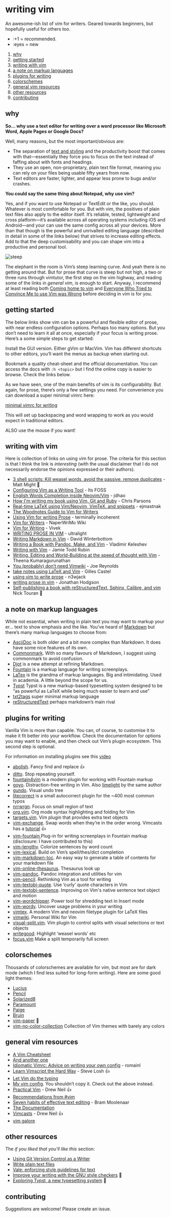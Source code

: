 # writing vim

An awesome-ish list of vim for writers. Geared towards beginners,
but hopefully useful for others too.

- :+1   = recommended.
- :eyes = new

1. [why](#why)
2. [getting started](#getting-started)
3. [writing with vim](#writing-with-vim)
4. [a note on markup languages](#a-note-on-markup-languages)
5. [plugins for writing](#plugins-for-writing)
6. [colorschemes](#colorschemes)
7. [general vim resources](#general-vim-resources)
8. [other resources](#other-resources)
9. [contributing](#contributing)

## why

**So... why use a text editor for writing over a word processor like
Microsoft Word, Apple Pages or Google Docs?**

Well, many reasons, but the most important/obvious are:

- The separation of [text and styling](https://en.m.wikipedia.org/wiki/Separation_of_content_and_presentation)
  and the productivity boost that comes with that—essentially they force you to
  focus on the text instead of faffing about with fonts and headings.
- They use an open, non-proprietary, plain text file format, meaning you can
  rely on your files being usable fifty years from now.
- Text editors are faster, lighter, and appear less prone to bugs and/or
  crashes.

**You could say the same thing about Notepad, why use vim?**

Yes, and if you want to use Notepad or TextEdit or the like, you should.
Whatever is most comfortable for you. But with vim, the positives of
plain text files also apply to the editor itself. It’s reliable, tested,
lightweight and cross platform—it’s available across all operating systems
including iOS and Android—and your can use the same config across all your
devices. More than that though is the powerful and unrivalled editing
language (described in detail in some of the links below) that strives to
increase editing effects. Add to that the deep customisability and you can
shape vim into a productive and personal tool.

![steep](steep.svg)

The elephant in the room is Vim’s steep learning curve. And yeah there is
no getting around that. But for prose that curve is
steep but not high, a two or three runs through vimtutor, the first step
on the vim highway, and reading some of the links in *general vim*, is
enough to start.
Anyway, I recommend at least reading both [Coming home
to vim](https://stevelosh.com/blog/2010/09/coming-home-to-vim) and
[Everyone Who Tried to Convince Me to use Vim was
Wrong](https://yehudakatz.com/2010/07/29/everyone-who-tried-to-convince-me-to-use-vim-was-wrong/)
before deciding in vim is for you.

## getting started

The below links show vim can be a powerful and flexible editor of prose,
with near endless configuration options. Perhaps too many options. But you
don’t need to learn it all at once, especially if your focus is
writing prose.  Here’s a some simple steps to get started:

Install the GUI version. Either gVim or MacVim. Vim has different
shortcuts to other editors, you’ll want the menus as backup when starting
out.

Bookmark a quality cheat-sheet and the official documentation. You can
access the docs with `:h <topic>` but I find the online copy is easier to browse.
Check the links below.

As we have seen, one of the main benefits of vim is its configurability.
But again, for prose, there’s only a few settings you need. For convenience
you can download a super minimal vimrc here:

[minimal vimrc for writing](writing.vimrc)

This will set up backspacing and word wrapping to work as you would expect
in traditional editors.

ALSO use the mouse if you want!

## writing with vim

Here is collection of links on using vim for prose. The criteria for this
section is that I think the link is *interesting* (with the usual
disclaimer that I do not necessarily endorse the opinions expressed or
their authors).

- [3 shell scripts: Kill weasel words, avoid the passive, remove duplicates](https://matt.might.net/articles/shell-scripts-for-passive-voice-weasel-words-duplicates/) - Matt Might :eyes:
- [Configuring Vim as a Writing Tool](https://news.itsfoss.com/configuring-vim-writing/) - Its FOSS
- [English Words Completion inside Neovim/Vim](https://jdhao.github.io/2019/04/26/words_completion_nvim/) - jdhao
- [How I'm writing my book using Vim, Git and Ruby](http://blog.chrismdp.com/2010/11/how-im-writing-my-book-using-git-and-ruby/) - Chris Parsons
- [Real-time LaTeX using Vim/Neovim, VimTeX, and snippets](https://ejmastnak.github.io/tutorials/vim-latex/intro.html) - ejmastnak
- [The Woodnotes Guide to Vim for Writers](https://therandymon.com/woodnotes/vim-for-writers/vimforwriters.html)
- [Using Vim for writing Prose](http://www.terminally-incoherent.com/blog/2013/06/17/using-vim-for-writing-prose/) - terminally incoherent
- [Vim for Writers](https://www.naperwrimo.org/wiki/index.php?title=Vim_for_Writers) - NaperWriMo Wiki
- [Vim for Writing](https://raivivek.in/2016/09/vim-for-writing/#) - Vivek
- [WRITING PROSE IN VIM](http://ultralight.cc/posts/71ab285a0c633f47.html) - ultralight
- [Writing Markdown in Vim](https://codeinthehole.com/tips/writing-markdown-in-vim/) - David Winterbottom
- [Writing a Book with Pandoc, Make, and Vim](https://keleshev.com/my-book-writing-setup/) - Vladimir Keleshev
- [Writing with Vim](https://jamierubin.net/2019/03/21/writing-with-vim/) - Jamie Todd Rubin
- [Writing, Editing and World-Building at the speed of thought with Vim](https://www.youtube.com/watch?v=2ORWaIqyj7k) - Theena Kumaragurunathan
- [You (probably) don’t need Vimwiki](http://joereynoldsaudio.com/2018/07/07/you-dont-need-vimwiki.html) - Joe Reynolds
- [take notes using LaTeX and Vim](https://castel.dev/post/lecture-notes-1) - Gilles Castel
- [using vim to write prose](https://n3wjack.net/2022/02/07/using-vim-to-write-prose/) - n3wjack
- [writing prose in vim](https://jonathanh.co.uk/blog/writing-prose-in-vim/) - Jonathan Hodgson
- [Self-publishing a book with reStructuredText, Sphinx, Calibre, and vim](https://digitalsuperpowers.com/blog/2019-02-16-publishing-ebook.html) Nick Touran :eyes:


## a note on markup languages

While not essential, when writing in plain text you may want to markup your
er... text to show emphasis and the like. You’ve heard of
[Markdown](https://daringfireball.net/projects/markdown/) but
there’s many markup languages to choose from:

- [AsciiDoc](https://asciidoc.org/) is both older and a bit more complex than Markdown. It does have some nice features of its own.
- [Commonmark](https://commonmark.org/). With so many flavours of Markdown, I suggest using commonmark to avoid confusion.
- [Djot](https://djot.net/) is a new attempt at refining Markdown.
- [Fountain](https://fountain.io/) is a markup language for writing screenplays.
- [LaTex](https://en.wikipedia.org/wiki/LaTeX) is the grandma of markup languages. Big and intimidating. Used in academia. A little beyond the scope for us.
- [Typst](https://github.com/typst/typst) Typst is a new markup-based typesetting system designed to be “as powerful as LaTeX while being much easier to learn and use”
- [txt2tags](https://txt2tags.org/) super minimal markup language
- [reStructuredText](https://docutils.sourceforge.io/rst.html) perhaps markdown’s main rival

## plugins for writing

Vanilla Vim is more than capable. You can, of course, to customise it to
make it fit better into your workflow. Check the documentation for options
you may want to enable, and then check out Vim’s plugin ecosystem.
This second step is optional.

For information on installing plugins see this [video](http://vimcasts.org/episodes/packages/)

- [abolish](https://github.com/tpope/vim-abolish). Fancy find and replace :+1:
- [ditto](https://github.com/dbmrq/vim-ditto). Stop repeating yourself.
- [fountain4vim](https://github.com/stevenjaycohen/fountain4vim) is a modern plugin for working with Fountain markup 
- [goyo](https://github.com/junegunn/goyo.vim). Distraction-free writing in Vim. Also [limelight](https://github.com/junegunn/limelight.vim) by the same author
- [gundo](https://github.com/sjl/gundo.vim). Visual undo tree
- [litecorrect](https://github.com/preservim/vim-litecorrect) is a small autocorrect plugin for the ~400 most common typos
- [nrrwrgn](https://github.com/chrisbra/NrrwRgn). Focus on small region of text
- [org.vim](https://github.com/axvr/org.vim). Org mode syntax highlighting and folding for Vim
- [targets.vim](https://github.com/wellle/targets.vim). Vim plugin that provides extra text objects
- [vim-exchange](https://github.com/tommcdo/vim-exchange). Swap words when they’re in the order wrong. Vimcasts has a [tutorial](http://vimcasts.org/episodes/swapping-two-regions-of-text-with-exchange-vim/) :+1:
- [vim-fountain ](https://github.com/kblin/vim-fountain) Plug-in for writing screenplays in Fountain markup (disclosure: I have contributed to this)
- [vim-lengthy](https://github.com/Raimondi/vim-lengthy). Colorize sentences by word count
- [vim-lexical](https://github.com/preservim/vim-lexical). Build on Vim’s spell/thes/dict completion
- [vim-markdown-toc](https://github.com/ajorgensen/vim-markdown-toc). An easy way to generate a table of contents for your markdown file
- [vim-online-thesaurus](https://github.com/beloglazov/vim-online-thesaurus). Thesaurus look up
- [vim-pandoc](https://github.com/vim-pandoc/vim-pandoc). Pandoc integration and utilities for vim
- [vim-pencil](https://github.com/preservim/vim-pencil). Rethinking Vim as a tool for writing
- [vim-textobj-quote](https://github.com/preservim/vim-textobj-quote). Use ‘curly’ quote characters in Vim
- [vim-textobj-sentence](https://github.com/preservim/vim-textobj-sentence). Improving on Vim's native sentence text object and motion
- [vim-wordchipper](https://github.com/preservim/vim-wordchipper). Power tool for shredding text in Insert mode
- [vim-wordy](https://github.com/preservim/vim-wordy). Uncover usage problems in your writing
- [vimtex](https://github.com/lervag/vimtex). A modern Vim and neovim filetype plugin for LaTeX files
- [vimwiki](https://github.com/vimwiki/vimwiki). Personal Wiki for Vim
- [visual-split.vim](https://github.com/wellle/visual-split.vim). Vim plugin to control splits with visual selections or text objects
- [writegood](https://github.com/davidbeckingsale/writegood.vim). Highlight ‘weasel words’ etc
- [focus.vim](https://github.com/merlinrebrovic/focus.vim) Make a split temporarily full screen

## colorschemes

Thousands of colorschemes are available for vim, but
most are for dark mode (which I find less suited for long-form
writing). Here are some good light themes:

- [Lucius](https://github.com/jonathanfilip/vim-lucius)
- [Pencil](https://github.com/preservim/vim-colors-pencil)
- [Solarized8](https://github.com/lifepillar/vim-solarized8)
- [Paramount](https://github.com/owickstrom/vim-colors-paramount)
- [Paige](https://sr.ht/~leon_plickat/Paige/)
- [Bruin](https://git.sr.ht/~romainl/vim-bruin)
- [vim-paper](https://github.com/yorickpeterse/vim-paper) :eyes:
- [vim-no-color-collection](https://github.com/mcchrish/vim-no-color-collections) Collection of Vim themes with barely any colors

## general vim resources

- [A Vim Cheatsheet](https://learnxinyminutes.com/docs/vim/)
- [And another one](https://vim.rtorr.com/)
- [Idiomatic Vimrc: Advice on writing your own config](https://github.com/romainl/idiomatic-vimrc) - romainl
- [Learn Vimscript the Hard Way](https://learnvimscriptthehardway.stevelosh.com/) - Steve Losh :+1:
- [Let Vim do the typing](https://georgebrock.github.io/talks/vim-completion/)
- [My vim config](https://github.com/phantomdiorama/vimfiles). You shouldn’t copy it. Check out the above instead.
- [Practical Vim](https://www.amazon.com/Practical-Vim-Edit-Speed-Thought/dp/1680501275) - Drew Neil :+1:
- [Recommendations from #vim](https://www.vi-improved.org/recommendations/)
- [Seven habits of effective text editing](https://www.moolenaar.net/habits.html) - Bram Moolenaar
- [The Documentation](http://vimdoc.sourceforge.net/htmldoc/help.html)
- [Vimcasts](http://vimcasts.org/) - Drew Neil :+1:
- [vim galore](https://github.com/mhinz/vim-galore)

## other resources

The *if you liked that you'll like this* section:

- [Using Git Version Control as a Writer](https://news.itsfoss.com/version-control-writers/)
- [Write plain text files](https://sive.rs/plaintext)
- [Vale: enforcing style guidelines for text](https://lwn.net/Articles/964075/)
- [Improve your writing with the GNU style checkers](https://www.linux.com/news/improve-your-writing-gnu-style-checkers/) :eyes:
- [Exploring Typst, a new typesetting system](https://blog.jreyesr.com/posts/typst/) :eyes:

## contributing

Suggestions are welcome! Please create an issue.
